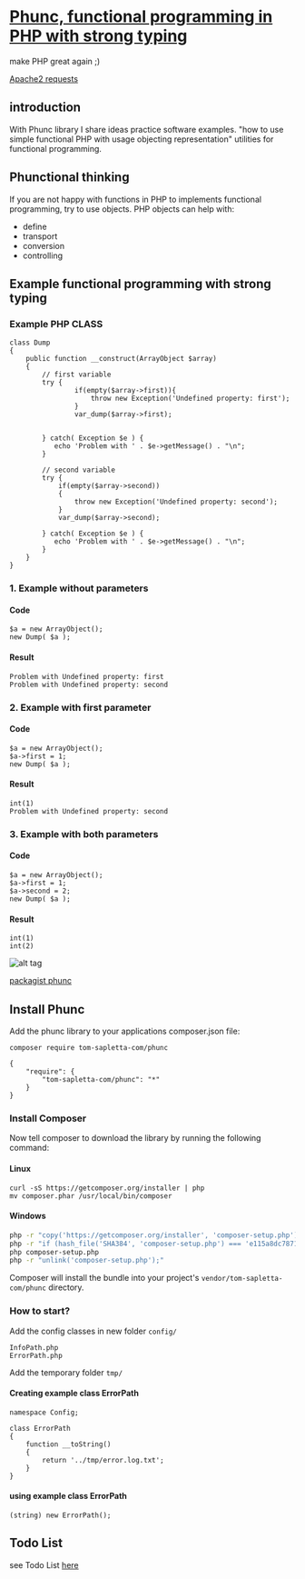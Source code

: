 [Phunc, functional programming in PHP with strong typing](https://github.com/phunc-org/Phunc)
=====


make PHP great again ;)

[Apache2 requests](doc/Apache2.md)

## introduction

With Phunc library I share ideas practice software examples.
"how to use simple functional PHP with usage objecting representation"
utilities for functional programming.

## Phunctional thinking

If you are not happy with functions in PHP to implements functional programming, try to use objects.
PHP objects can help with: 

+ define
+ transport
+ conversion
+ controlling

## Example functional programming with strong typing

### Example PHP CLASS
```
class Dump
{    
    public function __construct(ArrayObject $array)
    {
        // first variable
        try {
                if(empty($array->first)){
                    throw new Exception('Undefined property: first'); 
                }
                var_dump($array->first);
                
                
        } catch( Exception $e ) {
           echo 'Problem with ' . $e->getMessage() . "\n";
        }
         
        // second variable
        try {
            if(empty($array->second))
            {
                throw new Exception('Undefined property: second'); 
            }
            var_dump($array->second);
            
        } catch( Exception $e ) {
           echo 'Problem with ' . $e->getMessage() . "\n";
        }
    }
}
```

### 1. Example without parameters

#### Code
```
$a = new ArrayObject();
new Dump( $a );
```

#### Result
```
Problem with Undefined property: first
Problem with Undefined property: second
```

### 2. Example with first parameter

#### Code
```
$a = new ArrayObject();
$a->first = 1;
new Dump( $a );
```

#### Result
```
int(1)
Problem with Undefined property: second
```

### 3. Example with both parameters

#### Code
```
$a = new ArrayObject();
$a->first = 1;
$a->second = 2;
new Dump( $a );
```

#### Result
```
int(1)
int(2)
```


![alt tag](https://phunc.org/logo_phunc.png)


[packagist phunc](https://packagist.org/packages/tom-sapletta-com/phunc)


## Install Phunc

Add the phunc library to your applications composer.json file:
```
composer require tom-sapletta-com/phunc
```

```
{
    "require": {
        "tom-sapletta-com/phunc": "*"
    }
}
```

### Install Composer

Now tell composer to download the library by running the following command:

#### Linux
```
curl -sS https://getcomposer.org/installer | php
mv composer.phar /usr/local/bin/composer
```

#### Windows
``` bash
php -r "copy('https://getcomposer.org/installer', 'composer-setup.php');"
php -r "if (hash_file('SHA384', 'composer-setup.php') === 'e115a8dc7871f15d853148a7fbac7da27d6c0030b848d9b3dc09e2a0388afed865e6a3d6b3c0fad45c48e2b5fc1196ae') { echo 'Installer verified'; } else { echo 'Installer corrupt'; unlink('composer-setup.php'); } echo PHP_EOL;"
php composer-setup.php
php -r "unlink('composer-setup.php');"
```

Composer will install the bundle into your project's `vendor/tom-sapletta-com/phunc` directory.

### How to start?

Add the config classes in new folder `config/`

```
InfoPath.php
ErrorPath.php
```
Add the temporary folder `tmp/`


#### Creating example class ErrorPath
```
namespace Config;

class ErrorPath
{
    function __toString()
    {
        return '../tmp/error.log.txt';
    }
}
```
#### using example class ErrorPath
```
(string) new ErrorPath();
```

## Todo List

see Todo List [here](TODO.md)
